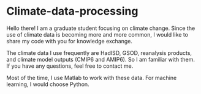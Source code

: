 # Climate-data-processing

Hello there! I am a graduate student focusing on climate change.
Since the use of climate data is becoming more and more common, I would like to share my code with you for knowledge exchange.

The climate data I use frequently are HadISD, GSOD, reanalysis products, and climate model outputs (CMIP6 and AMIP6). So I am familiar with them. If you have any questions, feel free to contact me.

Most of the time, I use Matlab to work with these data. For machine learning, I would choose Python.
